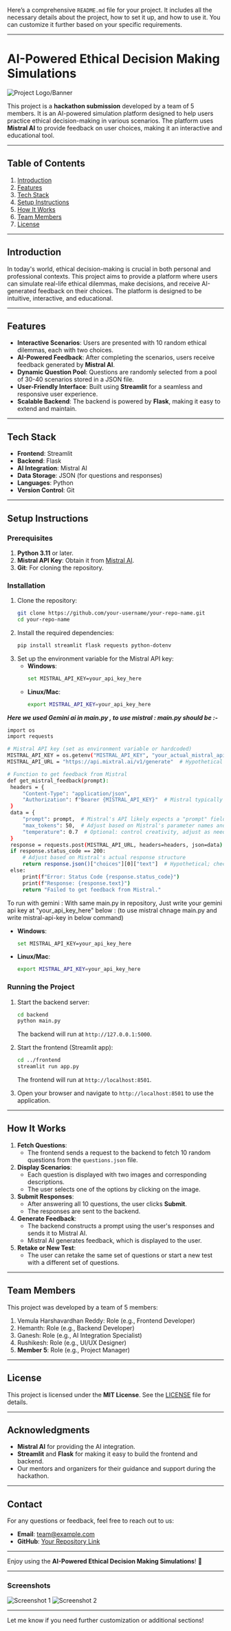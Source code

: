 Here’s a comprehensive `README.md` file for your project. It includes all the necessary details about the project, how to set it up, and how to use it. You can customize it further based on your specific requirements.

---

# **AI-Powered Ethical Decision Making Simulations**

![Project Logo/Banner](frontend/static/images/logo.png) <!-- Add a logo or banner if available -->

This project is a **hackathon submission** developed by a team of 5 members. It is an AI-powered simulation platform designed to help users practice ethical decision-making in various scenarios. The platform uses **Mistral AI** to provide feedback on user choices, making it an interactive and educational tool.

---

## **Table of Contents**
1. [Introduction](#introduction)
2. [Features](#features)
3. [Tech Stack](#tech-stack)
4. [Setup Instructions](#setup-instructions)
5. [How It Works](#how-it-works)
6. [Team Members](#team-members)
7. [License](#license)

---

## **Introduction**
In today's world, ethical decision-making is crucial in both personal and professional contexts. This project aims to provide a platform where users can simulate real-life ethical dilemmas, make decisions, and receive AI-generated feedback on their choices. The platform is designed to be intuitive, interactive, and educational.

---

## **Features**
- **Interactive Scenarios**: Users are presented with 10 random ethical dilemmas, each with two choices.
- **AI-Powered Feedback**: After completing the scenarios, users receive feedback generated by **Mistral AI**.
- **Dynamic Question Pool**: Questions are randomly selected from a pool of 30-40 scenarios stored in a JSON file.
- **User-Friendly Interface**: Built using **Streamlit** for a seamless and responsive user experience.
- **Scalable Backend**: The backend is powered by **Flask**, making it easy to extend and maintain.

---

## **Tech Stack**
- **Frontend**: Streamlit
- **Backend**: Flask
- **AI Integration**: Mistral AI
- **Data Storage**: JSON (for questions and responses)
- **Languages**: Python
- **Version Control**: Git

---

## **Setup Instructions**

### **Prerequisites**
1. **Python 3.11** or later.
2. **Mistral API Key**: Obtain it from [Mistral AI](https://www.mistral.ai/).
3. **Git**: For cloning the repository.

### **Installation**
1. Clone the repository:
   ```bash
   git clone https://github.com/your-username/your-repo-name.git
   cd your-repo-name
   ```
2. Install the required dependencies:
   ```bash
   pip install streamlit flask requests python-dotenv
   ```
3. Set up the environment variable for the Mistral API key:
   - **Windows**:
     ```bash
     set MISTRAL_API_KEY=your_api_key_here
     ```
   - **Linux/Mac**:
     ```bash
     export MISTRAL_API_KEY=your_api_key_here
     ```
***Here we used Gemini ai in main.py  , to use mistral : main.py should be :-***
   ```bash
   import os
import requests

# Mistral API key (set as environment variable or hardcoded)
MISTRAL_API_KEY = os.getenv("MISTRAL_API_KEY", "your_actual_mistral_api_key_here")
MISTRAL_API_URL = "https://api.mixtral.ai/v1/generate"  # Hypothetical URL; check official docs for exact endpoint

# Function to get feedback from Mistral
def get_mistral_feedback(prompt):
    headers = {
        "Content-Type": "application/json",
        "Authorization": f"Bearer {MISTRAL_API_KEY}"  # Mistral typically uses Bearer token auth
    }
    data = {
        "prompt": prompt,  # Mistral's API likely expects a "prompt" field
        "max_tokens": 50,  # Adjust based on Mistral's parameter names and defaults
        "temperature": 0.7  # Optional: control creativity, adjust as needed
    }
    response = requests.post(MISTRAL_API_URL, headers=headers, json=data)
    if response.status_code == 200:
        # Adjust based on Mistral's actual response structure
        return response.json()["choices"][0]["text"]  # Hypothetical; check Mistral docs
    else:
        print(f"Error: Status Code {response.status_code}")
        print(f"Response: {response.text}")
        return "Failed to get feedback from Mistral."


   ```
To run with gemini : With same main.py in repository, Just write your gemini api key at "your_api_key_here" below :  (to use mistral chnage main.py and write mistral-api-key in below command)
   - **Windows**:
     ```bash
     set MISTRAL_API_KEY=your_api_key_here
     ```
   - **Linux/Mac**:
     ```bash
     export MISTRAL_API_KEY=your_api_key_here
     ```
     
### **Running the Project**
1. Start the backend server:
   ```bash
   cd backend
   python main.py
   ```
   The backend will run at `http://127.0.0.1:5000`.

2. Start the frontend (Streamlit app):
   ```bash
   cd ../frontend
   streamlit run app.py
   ```
   The frontend will run at `http://localhost:8501`.

3. Open your browser and navigate to `http://localhost:8501` to use the application.

---

## **How It Works**
1. **Fetch Questions**:
   - The frontend sends a request to the backend to fetch 10 random questions from the `questions.json` file.
2. **Display Scenarios**:
   - Each question is displayed with two images and corresponding descriptions.
   - The user selects one of the options by clicking on the image.
3. **Submit Responses**:
   - After answering all 10 questions, the user clicks **Submit**.
   - The responses are sent to the backend.
4. **Generate Feedback**:
   - The backend constructs a prompt using the user's responses and sends it to Mistral AI.
   - Mistral AI generates feedback, which is displayed to the user.
5. **Retake or New Test**:
   - The user can retake the same set of questions or start a new test with a different set of questions.

---

## **Team Members**
This project was developed by a team of 5 members:
1. Vemula Harshavardhan Reddy: Role (e.g., Frontend Developer)
2. Hemanth: Role (e.g., Backend Developer)
3. Ganesh: Role (e.g., AI Integration Specialist)
4. Rushikesh: Role (e.g., UI/UX Designer)
5. **Member 5**: Role (e.g., Project Manager)

---

## **License**
This project is licensed under the **MIT License**. See the [LICENSE](LICENSE) file for details.

---

## **Acknowledgments**
- **Mistral AI** for providing the AI integration.
- **Streamlit** and **Flask** for making it easy to build the frontend and backend.
- Our mentors and organizers for their guidance and support during the hackathon.

---

## **Contact**
For any questions or feedback, feel free to reach out to us:
- **Email**: team@example.com
- **GitHub**: [Your Repository Link](https://github.com/your-username/your-repo-name)

---

Enjoy using the **AI-Powered Ethical Decision Making Simulations**! 🚀

---

### **Screenshots**
<!-- Add screenshots of your project here if available -->
![Screenshot 1](frontend/static/images/screenshot1.png)
![Screenshot 2](frontend/static/images/screenshot2.png)

---

Let me know if you need further customization or additional sections!
